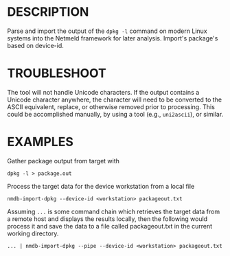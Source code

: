 DESCRIPTION
===========

Parse and import the output of the `dpkg -l` command on modern Linux systems into the Netmeld framework for later analysis. Import's package's based on device-id.

TROUBLESHOOT
============

The tool will not handle Unicode characters.
If the output contains a Unicode character anywhere, the character will need to be converted to the ASCII equivalent, replace, or otherwise removed prior to processing.
This could be accomplished manually, by using a tool (e.g., `uni2ascii`), or similar.

EXAMPLES
========

Gather package output from target with 
```
dpkg -l > package.out
```
Process the target data for the device workstation from a local file
```
nmdb-import-dpkg --device-id <workstation> packageout.txt
```
Assuming `...` is some command chain which retrieves the target data from a remote host and displays the results locally, then the following would process it and save the data to a file called packageout.txt in the current working directory.
```
... | nmdb-import-dpkg --pipe --device-id <workstation> packageout.txt
```
